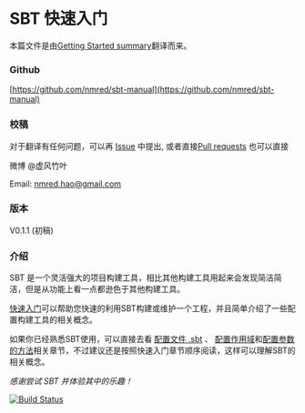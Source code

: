 # SBT 快速入门

本篇文件是由[Getting Started summary](http://www.scala-sbt.org/0.13/tutorial/index.html)翻译而来。

### Github

[https://github.com/nmred/sbt-manual](https://github.com/nmred/sbt-manual)

### 校稿

对于翻译有任何问题，可以再 [Issue](https://github.com/nmred/sbt-manual/issues) 中提出, 或者直接[Pull requests](https://github.com/nmred/sbt-manual/pulls)
也可以直接

微博 @虚风竹叶

Email: nmred.hao@gmail.com

### 版本

V0.1.1 (初稿)

### 介绍

 SBT 是一个灵活强大的项目构建工具，相比其他构建工具用起来会发现简洁简洁，但是从功能上看一点都逊色于其他构建工具。

 [快速入门](/)可以帮助您快速的利用SBT构建或维护一个工程，并且简单介绍了一些配置构建工具的相关概念。

 如果你已经熟悉SBT使用，可以直接去看 [配置文件 .sbt](build_define.html) 、 [配置作用域](scope.html)和[配置参数的方法](kind_setting.html)相关章节，不过建议还是按照快速入门章节顺序阅读，这样可以理解SBT的相关概念。

*感谢尝试 SBT 并体验其中的乐趣！*

[![Build Status](https://www.gitbook.io/button/status/book/nmred/sbt-manual)](https://www.gitbook.io/book/nmred/sbt-manual/activity)
